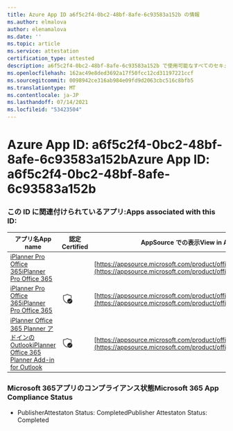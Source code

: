 ```yaml
---
title: Azure App ID a6f5c2f4-0bc2-48bf-8afe-6c93583a152b の情報
ms.author: elmalova
author: elenamalova
ms.date: ''
ms.topic: article
ms.service: attestation
certification_type: attested
description: a6f5c2f4-0bc2-48bf-8afe-6c93583a152b で使用可能なすべてのセキュリティおよびコンプライアンス情報。
ms.openlocfilehash: 162ac49e8ded3692a17f50fcc12cd31197221ccf
ms.sourcegitcommit: 0098942ce316ab984e09fd9d2063cbc516c8bfb5
ms.translationtype: MT
ms.contentlocale: ja-JP
ms.lasthandoff: 07/14/2021
ms.locfileid: "53423504"
---
```

# <a name="azure-app-id-a6f5c2f4-0bc2-48bf-8afe-6c93583a152b"></a><span data-ttu-id="a89d7-103">Azure App ID: a6f5c2f4-0bc2-48bf-8afe-6c93583a152b</span><span class="sxs-lookup"><span data-stu-id="a89d7-103">Azure App ID: a6f5c2f4-0bc2-48bf-8afe-6c93583a152b</span></span>


### <a name="apps-associated-with-this-id"></a><span data-ttu-id="a89d7-104">この ID に関連付けられているアプリ:</span><span class="sxs-lookup"><span data-stu-id="a89d7-104">Apps associated with this ID:</span></span>
| <span data-ttu-id="a89d7-105">**アプリ名**</span><span class="sxs-lookup"><span data-stu-id="a89d7-105">**App name**</span></span> | <span data-ttu-id="a89d7-106">**認定**</span><span class="sxs-lookup"><span data-stu-id="a89d7-106">**Certified**</span></span> | <span data-ttu-id="a89d7-107">**AppSource での表示**</span><span class="sxs-lookup"><span data-stu-id="a89d7-107">**View in AppSource**</span></span> |
|-|-|-|
| [<span data-ttu-id="a89d7-108">iPlanner Pro Office 365</span><span class="sxs-lookup"><span data-stu-id="a89d7-108">iPlanner Pro Office 365</span></span>](https://docs.microsoft.com/en-us/microsoft-365-app-certification/forward/17859280.iplannerpro) |  | [https://appsource.microsoft.com/product/office/17859280.iplannerpro](https://appsource.microsoft.com/product/office/17859280.iplannerpro) |
| [<span data-ttu-id="a89d7-109">iPlanner Pro Office 365</span><span class="sxs-lookup"><span data-stu-id="a89d7-109">iPlanner Pro Office 365</span></span>](https://docs.microsoft.com/en-us/microsoft-365-app-certification/forward/WA104380464) | <img alt="Certified application badge" src="../media/certified-badge.png" height="25" width="25" /> | [https://appsource.microsoft.com/product/office/WA104380464](https://appsource.microsoft.com/product/office/WA104380464) |
| [<span data-ttu-id="a89d7-110">iPlanner Office 365 Planner アドインのOutlook</span><span class="sxs-lookup"><span data-stu-id="a89d7-110">iPlanner Office 365 Planner Add-in for Outlook</span></span>](https://docs.microsoft.com/en-us/microsoft-365-app-certification/forward/WA104380147) | <img alt="Certified application badge" src="../media/certified-badge.png" height="25" width="25" /> | [https://appsource.microsoft.com/product/office/WA104380147](https://appsource.microsoft.com/product/office/WA104380147) |

### <a name="microsoft-365-app-compliance-status"></a><span data-ttu-id="a89d7-111">Microsoft 365アプリのコンプライアンス状態</span><span class="sxs-lookup"><span data-stu-id="a89d7-111">Microsoft 365 App Compliance Status</span></span>
- <span data-ttu-id="a89d7-112">PublisherAttestaton Status: Completed</span><span class="sxs-lookup"><span data-stu-id="a89d7-112">Publisher Attestaton Status: Completed</span></span>
